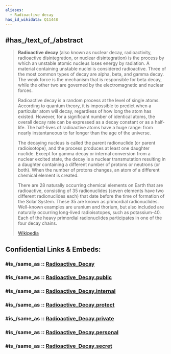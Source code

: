 ```yaml
---
aliases:
  - Radioactive decay
has_id_wikidata: Q11448
---
```



## #has_/text_of_/abstract 

> **Radioactive decay** (also known as nuclear decay, radioactivity, radioactive disintegration, or nuclear disintegration) is the process by which an unstable atomic nucleus loses energy by radiation. A material containing unstable nuclei is considered radioactive. Three of the most common types of decay are alpha, beta, and gamma decay. The weak force is the mechanism that is responsible for beta decay, while the other two are governed by the electromagnetic and nuclear forces.
>
> Radioactive decay is a random process at the level of single atoms. According to quantum theory, it is impossible to predict when a particular atom will decay, regardless of how long the atom has existed. However, for a significant number of identical atoms, the overall decay rate can be expressed as a decay constant or as a half-life. The half-lives of radioactive atoms have a huge range: from nearly instantaneous to far longer than the age of the universe.
>
> The decaying nucleus is called the parent radionuclide (or parent radioisotope), and the process produces at least one daughter nuclide. Except for gamma decay or internal conversion from a nuclear excited state, the decay is a nuclear transmutation resulting in a daughter containing a different number of protons or neutrons (or both). When the number of protons changes, an atom of a different chemical element is created.
>
> There are 28 naturally occurring chemical elements on Earth that are radioactive, consisting of 35 radionuclides (seven elements have two different radionuclides each) that date before the time of formation of the Solar System. These 35 are known as primordial radionuclides. Well-known examples are uranium and thorium, but also included are naturally occurring long-lived radioisotopes, such as potassium-40. Each of the heavy primordial radionuclides participates in one of the four decay chains.
>
> [Wikipedia](https://en.wikipedia.org/wiki/Radioactive%20decay)


## Confidential Links & Embeds: 

### #is_/same_as :: [Radioactive_Decay](/_Standards/Science/Physics/Radioactive_Decay.md) 

### #is_/same_as :: [Radioactive_Decay.public](/_public/Science/Physics/Radioactive_Decay.public.md) 

### #is_/same_as :: [Radioactive_Decay.internal](/_internal/Science/Physics/Radioactive_Decay.internal.md) 

### #is_/same_as :: [Radioactive_Decay.protect](/_protect/Science/Physics/Radioactive_Decay.protect.md) 

### #is_/same_as :: [Radioactive_Decay.private](/_private/Science/Physics/Radioactive_Decay.private.md) 

### #is_/same_as :: [Radioactive_Decay.personal](/_personal/Science/Physics/Radioactive_Decay.personal.md) 

### #is_/same_as :: [Radioactive_Decay.secret](/_secret/Science/Physics/Radioactive_Decay.secret.md)

